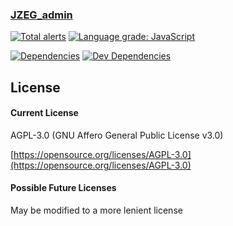 
### [JZEG_admin](https://github.com/jzeg-net/admin)
[![Total alerts](https://img.shields.io/lgtm/alerts/g/jzeg-net/admin.svg?logo=lgtm&logoWidth=18)](https://lgtm.com/projects/g/jzeg-net/admin/alerts/)
[![Language grade: JavaScript](https://img.shields.io/lgtm/grade/javascript/g/jzeg-net/admin.svg?logo=lgtm&logoWidth=18)](https://lgtm.com/projects/g/jzeg-net/admin/context:javascript)

[![Dependencies](https://img.shields.io/david/jzeg-net/admin.svg)](https://david-dm.org/jzeg-net/admin)
[![Dev Dependencies](https://img.shields.io/david/dev/jzeg-net/admin.svg)](https://david-dm.org/jzeg-net/admin?type=dev)


## License
#### Current License
AGPL-3.0 (GNU Affero General Public License v3.0)

[https://opensource.org/licenses/AGPL-3.0](https://opensource.org/licenses/AGPL-3.0)

#### Possible Future Licenses
May be modified to a more lenient license
